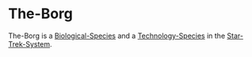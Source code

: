 # The-Borg

The-Borg is a [Biological-Species](40000022.md) and a [Technology-Species](16000002.md) in the [Star-Trek-System](200030102.md).